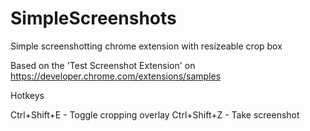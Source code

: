 SimpleScreenshots
=====
Simple screenshotting chrome extension with resizeable crop box  

Based on the 'Test Screenshot Extension' on https://developer.chrome.com/extensions/samples

Hotkeys

Ctrl+Shift+E - Toggle cropping overlay
Ctrl+Shift+Z - Take screenshot